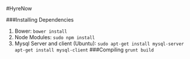 #HyreNow

###Installing Dependencies
1. Bower: `bower install`
2. Node Modules: `sudo npm install`
3. Mysql Server and client (Ubuntu): `sudo apt-get install mysql-server apt-get install mysql-client`
###Compiling
`grunt build`
